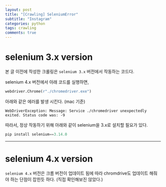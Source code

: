 ```yaml
---
layout: post
title: "[Crawling] SeleniumError"
subtitle: "Instagram"
categories: python
tags: crawling
comments: true
---
```


# selenium 3.x version
본 글 이전에 작성한 크롤링은 `selenium 3.x` 버전에서 작동하는 코드다.

selenium 4.x 버전에서 아래 코드를 실행하면,
``` python
webdriver.Chrome(r"./chromedriver.exe")
```

아래와 같은 에러를 발생 시킨다. (mac 기준)
```
WebDriverException: Message: Service ./chromedriver unexpectedly exited. Status code was: -9
```

따라서, 정상 작동하기 위해 아래와 같이 selenium을 3.x로 설치할 필요가 있다.

``` python
pip install selenium==3.14.0
```

* * *

# selenium 4.x version
`selenium 4.x` 버전은 크롬 버전이 업데이트 됨에 따라 chromdrive도 업데이트 해줘야 하는 단점이 잡힌듯 하다. (직접 확인해보진 않았다.) 